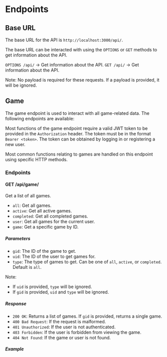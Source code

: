 # Endpoints

## Base URL

The base URL for the API is `http://localhost:3000/api/`.

The base URL can be interacted with using the `OPTIONS` or `GET` methods to get information about the API.

`OPTIONS /api/` -> Get information about the API.
`GET /api/` -> Get information about the API.

Note: No payload is required for these requests. If a payload is provided, it will be ignored.

## Game

The game endpoint is used to interact with all game-related data. The following endpoints are available:

Most functions of the game endpoint require a valid JWT token to be provided in the `Authorization` header. The token must be in the format `Bearer
<token>`.
The token can be obtained by logging in or registering a new user.

Most common functions relating to games are handled on this endpoint using specific HTTP methods.

### Endpoints

#### GET /api/game/

Get a list of all games. 

- `all`: Get all games.
- `active`: Get all active games.
- `completed`: Get all completed games.
- `user`: Get all games for the current user.
- `game`: Get a specific game by ID.

##### Parameters

- `gid`: The ID of the game to get.
- `uid`: The ID of the user to get games for.
- `type`: The type of games to get. Can be one of `all`, `active`, or `completed`. Default is `all`.

Note: <br>
- If `uid` is provided, `type` will be ignored.
- If `gid` is provided, `uid` and `type` will be ignored.

##### Response

- `200 OK`: Returns a list of games. If `gid` is provided, returns a single game.
- `400 Bad Request`: If the request is malformed.
- `401 Unauthorized`: If the user is not authenticated.
- `403 Forbidden`: If the user is forbidden from viewing the game.
- `404 Not Found`: If the game or user is not found.

##### Example


